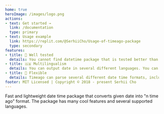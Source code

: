 ```yaml
---
home: true
heroImage: /images/logo.png
actions:
- text: Get started →
  link: /documentation
  type: primary
- text: Usage example
  link: https://replit.com/@SerhiiCho/Usage-of-timeago-package
  type: secondary
features:
- title: 🧪 Well tested
  details: You cannot find datetime package that is tested better than this one. It connected to several code quality analyzers.
- title: 🇬🇧 Multilingualism
  details: You can output date in several different languages. You can easily contribute any language that you want in simple 4 steps.
- title: 💪 Flexible
  details: Timeago can parse several different date time formats, including UNIX timestamp, date string and time package.
footer: MIT Licensed | Copyright © 2018 - present Serhii Cho
---
```


Fast and lightweight date time package that converts given date into "n time ago" format. The package has many cool features and several supported languages.